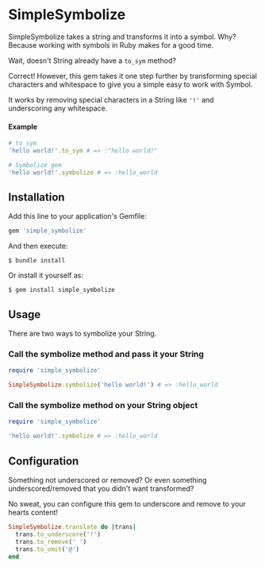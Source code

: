 # SimpleSymbolize

SimpleSymbolize takes a string and transforms it into a symbol. Why? Because working with symbols in Ruby makes for a 
good time.

Wait, doesn't String already have a `to_sym` method?

Correct! However, this gem takes it one step further by transforming special characters and whitespace to give you a 
simple easy to work with Symbol.

It works by removing special characters in a String like `'!'` and underscoring any whitespace.

#### Example

```ruby
# to_sym
'hello world!'.to_sym # => :"hello world!"

# Symbolize gem
'hello world!'.symbolize # => :hello_world
```

## Installation

Add this line to your application's Gemfile:

```ruby
gem 'simple_symbolize'
```

And then execute:

    $ bundle install

Or install it yourself as:

    $ gem install simple_symbolize

## Usage

There are two ways to symbolize your String.

### Call the symbolize method and pass it your String

```ruby
require 'simple_symbolize'

SimpleSymbolize.symbolize('hello world!') # => :hello_world
```

### Call the symbolize method on your String object

```ruby
require 'simple_symbolize'

'hello world!'.symbolize # => :hello_world
```

## Configuration

Something not underscored or removed? Or even something underscored/removed that you didn't want transformed? 

No sweat, you can configure this gem to underscore and remove to your hearts content!

```ruby
SimpleSymbolize.translate do |trans|
  trans.to_underscore('!')
  trans.to_remove(' ')
  trans.to_omit('@')
end
```

[comment]: <> (## Contributing)

[comment]: <> (Bug reports and pull requests are welcome on GitHub at https://github.com/[USERNAME]/simple_symbolize.)


[comment]: <> (## License)

[comment]: <> (The gem is available as open source under the terms of the [MIT License]&#40;https://opensource.org/licenses/MIT&#41;.)

